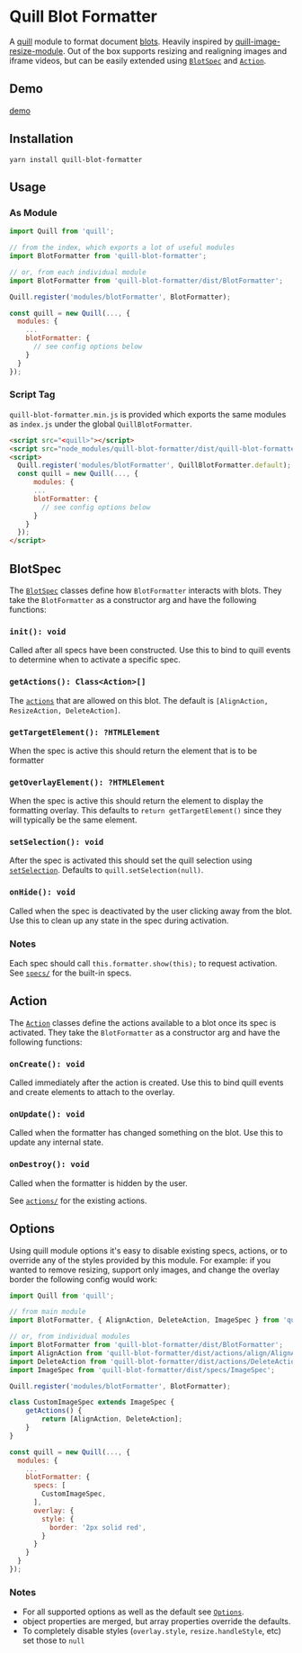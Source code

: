 # Quill Blot Formatter

A [quill](https://quilljs.com/) module to format document [blots](https://github.com/quilljs/parchment#blots). Heavily inspired by [quill-image-resize-module](https://github.com/kensnyder/quill-image-resize-module). Out of the box supports resizing and realigning images and iframe videos, but can be easily extended using [`BlotSpec`](#blotspec) and [`Action`](#action).

## Demo
[demo](https://www.webpackbin.com/bins/-L-n-voavymhiglO1fM2)

## Installation
```
yarn install quill-blot-formatter
```

## Usage
### As Module
```js
import Quill from 'quill';

// from the index, which exports a lot of useful modules
import BlotFormatter from 'quill-blot-formatter';

// or, from each individual module
import BlotFormatter from 'quill-blot-formatter/dist/BlotFormatter';

Quill.register('modules/blotFormatter', BlotFormatter);

const quill = new Quill(..., {
  modules: {
    ...
    blotFormatter: {
      // see config options below
    }
  }
});
```

### Script Tag
`quill-blot-formatter.min.js` is provided which exports the same modules as `index.js` under the global `QuillBlotFormatter`.

```html
<script src="<quill>"></script>
<script src="node_modules/quill-blot-formatter/dist/quill-blot-formatter.min.js"></script>
<script>
  Quill.register('modules/blotFormatter', QuillBlotFormatter.default);
  const quill = new Quill(..., {
      modules: {
      ...
      blotFormatter: {
        // see config options below
      }
    }
  });
</script>
```

## BlotSpec
The [`BlotSpec`](https://github.com/Fandom-OSS/quill-blot-formatter/blob/master/src/specs/BlotSpec.js) classes define how `BlotFormatter` interacts with blots. They take the `BlotFormatter` as a constructor arg and have the following functions:

### `init(): void`
Called after all specs have been constructed. Use this to bind to quill events to determine when to activate a specific spec.

### `getActions(): Class<Action>[]`
The [`actions`](#action) that are allowed on this blot. The default is `[AlignAction, ResizeAction, DeleteAction]`.

### `getTargetElement(): ?HTMLElement`
When the spec is active this should return the element that is to be formatter

### `getOverlayElement(): ?HTMLElement`
When the spec is active this should return the element to display the formatting overlay. This defaults to `return getTargetElement()` since they will typically be the same element.

### `setSelection(): void`
After the spec is activated this should set the quill selection using [`setSelection`](https://quilljs.com/docs/api/#setselection). Defaults to `quill.setSelection(null)`.

### `onHide(): void`
Called when the spec is deactivated by the user clicking away from the blot. Use this to clean up any state in the spec during activation.

### Notes
Each spec should call `this.formatter.show(this);` to request activation. See [`specs/`](https://github.com/Fandom-OSS/quill-blot-formatter/tree/master/src/specs) for the built-in specs.

## Action
The [`Action`](https://github.com/Fandom-OSS/quill-blot-formatter/blob/master/src/actions/Action.js) classes define the actions available to a blot once its spec is activated. They take the `BlotFormatter` as a constructor arg and have the following functions:

### `onCreate(): void`
Called immediately after the action is created. Use this to bind quill events and create elements to attach to the overlay.

### `onUpdate(): void`
Called when the formatter has changed something on the blot. Use this to update any internal state.

### `onDestroy(): void`
Called when the formatter is hidden by the user.

See [`actions/`](https://github.com/Fandom-OSS/quill-blot-formatter/tree/master/src/actions) for the existing actions.

## Options
Using quill module options it's easy to disable existing specs, actions, or to override any of the styles provided by this module. For example: if you wanted to remove resizing, support only images, and change the overlay border the following config would work:

```js
import Quill from 'quill';

// from main module
import BlotFormatter, { AlignAction, DeleteAction, ImageSpec } from 'quill-blot-formatter'

// or, from individual modules
import BlotFormatter from 'quill-blot-formatter/dist/BlotFormatter';
import AlignAction from 'quill-blot-formatter/dist/actions/align/AlignAction';
import DeleteAction from 'quill-blot-formatter/dist/actions/DeleteAction';
import ImageSpec from 'quill-blot-formatter/dist/specs/ImageSpec';

Quill.register('modules/blotFormatter', BlotFormatter);

class CustomImageSpec extends ImageSpec {
    getActions() {
        return [AlignAction, DeleteAction];
    }
}

const quill = new Quill(..., {
  modules: {
    ...
    blotFormatter: {
      specs: [
        CustomImageSpec,
      ],
      overlay: {
        style: {
          border: '2px solid red',
        }
      }
    }
  }
});
```

### Notes
- For all supported options as well as the default see [`Options`](https://github.com/Fandom-OSS/quill-blot-formatter/blob/master/src/Options.js).
- object properties are merged, but array properties override the defaults.
- To completely disable styles (`overlay.style`, `resize.handleStyle`, etc) set those to `null`
